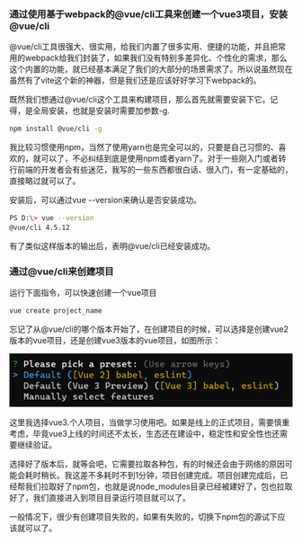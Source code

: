 ### 通过使用基于webpack的@vue/cli工具来创建一个vue3项目，安装@vue/cli

@vue/cli工具很强大、很实用，给我们内置了很多实用、便捷的功能，并且把常用的webpack给我们封装了，如果我们没有特别多差异化、个性化的需求，那么这个内置的功能，就已经基本满足了我们的大部分的场景需求了。所以说虽然现在虽然有了vite这个新的神器，但是我们还是应该好好学习下webpack的。

既然我们想通过@vue/cli这个工具来构建项目，那么首先就需要安装下它。记得，是全局安装，也就是安装时需要加参数-g.

```bash
npm install @vue/cli -g
```

我比较习惯使用npm，当然了使用yarn也是完全可以的，只要是自己习惯的、喜欢的，就可以了，不必纠结到底是使用npm或者yarn了。对于一些刚入门或者转行前端的开发者会有些迷茫，我写的一些东西都很白话、很入门，有一定基础的，直接略过就可以了。

安装后，可以通过vue --version来确认是否安装成功。

```bash
PS D:\> vue --version
@vue/cli 4.5.12
````

有了类似这样版本的输出后，表明@vue/cli已经安装成功。

### 通过@vue/cli来创建项目

运行下面指令，可以快速创建一个vue项目

```bash
vue create project_name
```

忘记了从@vue/cli的哪个版本开始了，在创建项目的时候，可以选择是创建vue2版本的vue项目，还是创建vue3版本的vue项目，如图所示：

![选择合适的vue版本创建vue项目](../../public/images/i32.png)

这里我选择vue3.个人项目，当做学习使用吧。如果是线上的正式项目，需要慎重考虑，毕竟vue3上线的时间还不太长，生态还在建设中，稳定性和安全性也还需要继续验证。

选择好了版本后，就等会吧，它需要拉取各种包，有的时候还会由于网络的原因可能会耗时稍长。我这差不多耗时不到1分钟，项目创建完成。项目创建完成后，已经帮我们拉取好了npm包，也就是说node_modules目录已经被建好了，包也拉取好了，我们直接进入到项目目录运行项目就可以了。

一般情况下，很少有创建项目失败的，如果有失败的，切换下npm包的源试下应该就可以了。

